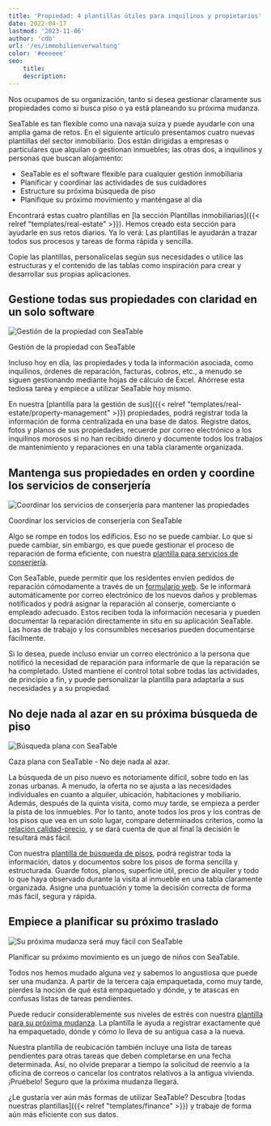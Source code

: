```yaml
---
title: 'Propiedad: 4 plantillas útiles para inquilinos y propietarios'
date: 2022-04-17
lastmod: '2023-11-06'
author: 'cdb'
url: '/es/immobilienverwaltung'
color: '#eeeeee'
seo:
    title:
    description:
---
```


Nos ocupamos de su organización, tanto si desea gestionar claramente sus propiedades como si busca piso o ya está planeando su próxima mudanza.

SeaTable es tan flexible como una navaja suiza y puede ayudarle con una amplia gama de retos. En el siguiente artículo presentamos cuatro nuevas plantillas del sector inmobiliario. Dos están dirigidas a empresas o particulares que alquilan o gestionan inmuebles; las otras dos, a inquilinos y personas que buscan alojamiento:

- SeaTable es el software flexible para cualquier gestión inmobiliaria
- Planificar y coordinar las actividades de sus cuidadores
- Estructure su próxima búsqueda de piso
- Planifique su próximo movimiento y manténgase al día

Encontrará estas cuatro plantillas en [la sección Plantillas inmobiliarias]({{< relref "templates/real-estate" >}}). Hemos creado esta sección para ayudarle en sus retos diarios. Ya lo verá: Las plantillas le ayudarán a trazar todos sus procesos y tareas de forma rápida y sencilla.

Copie las plantillas, personalícelas según sus necesidades o utilice las estructuras y el contenido de las tablas como inspiración para crear y desarrollar sus propias aplicaciones.

## Gestione todas sus propiedades con claridad en un solo software

![Gestión de la propiedad con SeaTable](https://seatable.io/wp-content/uploads/2022/04/seatable-property-management.png)

Gestión de la propiedad con SeaTable

Incluso hoy en día, las propiedades y toda la información asociada, como inquilinos, órdenes de reparación, facturas, cobros, etc., a menudo se siguen gestionando mediante hojas de cálculo de Excel. Ahórrese esta tediosa tarea y empiece a utilizar SeaTable hoy mismo.

En nuestra [plantilla para la gestión de sus]({{< relref "templates/real-estate/property-management" >}}) propiedades, podrá registrar toda la información de forma centralizada en una base de datos. Registre datos, fotos y planos de sus propiedades, recuerde por correo electrónico a los inquilinos morosos si no han recibido dinero y documente todos los trabajos de mantenimiento y reparaciones en una tabla claramente organizada.

## Mantenga sus propiedades en orden y coordine los servicios de conserjería

![Coordinar los servicios de conserjería para mantener las propiedades](https://seatable.io/wp-content/uploads/2022/04/hausmeisterdienste-seatable.png)

Coordinar los servicios de conserjería con SeaTable

Algo se rompe en todos los edificios. Eso no se puede cambiar. Lo que sí puede cambiar, sin embargo, es que puede gestionar el proceso de reparación de forma eficiente, con nuestra [plantilla para servicios de conserjería](https://seatable.io/es/vorlage/og4b3ghdrlippbkd3itqfg/).

Con SeaTable, puede permitir que los residentes envíen pedidos de reparación cómodamente a través de un [formulario web](https://seatable.io/es/docs/handbuch/seatable-nutzen/webformulare/). Se le informará automáticamente por correo electrónico de los nuevos daños y problemas notificados y podrá asignar la reparación al conserje, comerciante o empleado adecuado. Estos reciben toda la información necesaria y pueden documentar la reparación directamente in situ en su aplicación SeaTable. Las horas de trabajo y los consumibles necesarios pueden documentarse fácilmente.

Si lo desea, puede incluso enviar un correo electrónico a la persona que notificó la necesidad de reparación para informarle de que la reparación se ha completado. Usted mantiene el control total sobre todas las actividades, de principio a fin, y puede personalizar la plantilla para adaptarla a sus necesidades y a su propiedad.

## No deje nada al azar en su próxima búsqueda de piso

![Búsqueda plana con SeaTable](https://seatable.io/wp-content/uploads/2022/04/wohnungssuche-seatable-vorlage-immobilien.png)

Caza plana con SeaTable - No deje nada al azar.

La búsqueda de un piso nuevo es notoriamente difícil, sobre todo en las zonas urbanas. A menudo, la oferta no se ajusta a las necesidades individuales en cuanto a alquiler, ubicación, habitaciones y mobiliario. Además, después de la quinta visita, como muy tarde, se empieza a perder la pista de los inmuebles. Por lo tanto, anote todos los pros y los contras de los pisos que vea en un solo lugar, compare determinados criterios, como la [relación calidad-precio](https://de.wikipedia.org/wiki/Preis-Leistungs-Verhältnis), y se dará cuenta de que al final la decisión le resultará más fácil.

Con nuestra [plantilla de búsqueda de pisos](https://seatable.io/es/vorlage/ggr4kqd4quazbz6fivljgg/), podrá registrar toda la información, datos y documentos sobre los pisos de forma sencilla y estructurada. Guarde fotos, planos, superficie útil, precio de alquiler y todo lo que haya observado durante la visita al inmueble en una tabla claramente organizada. Asigne una puntuación y tome la decisión correcta de forma más fácil, segura y rápida.

## Empiece a planificar su próximo traslado

![Su próxima mudanza será muy fácil con SeaTable](https://seatable.io/wp-content/uploads/2022/04/umzugsliste-seatable-immobilien.png)

Planificar su próximo movimiento es un juego de niños con SeaTable.

Todos nos hemos mudado alguna vez y sabemos lo angustiosa que puede ser una mudanza. A partir de la tercera caja empaquetada, como muy tarde, pierdes la noción de qué está empaquetado y dónde, y te atascas en confusas listas de tareas pendientes.

Puede reducir considerablemente sus niveles de estrés con nuestra [plantilla para su próxima mudanza](https://seatable.io/es/vorlage/h3kzygydsysdrzun-h-fxq/). La plantilla le ayuda a registrar exactamente qué ha empaquetado, dónde y cómo lo lleva de su antigua casa a la nueva.

Nuestra plantilla de reubicación también incluye una lista de tareas pendientes para otras tareas que deben completarse en una fecha determinada. Así, no olvide preparar a tiempo la solicitud de reenvío a la oficina de correos o cancelar los contratos relativos a la antigua vivienda. ¡Pruébelo! Seguro que la próxima mudanza llegará.

¿Le gustaría ver aún más formas de utilizar SeaTable? Descubra [todas nuestras plantillas]({{< relref "templates/finance" >}}) y trabaje de forma aún más eficiente con sus datos.

